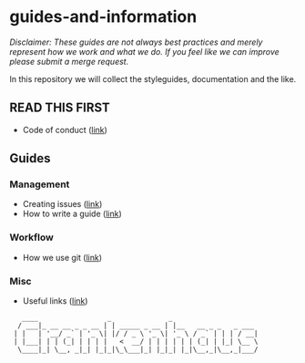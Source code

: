 # guides-and-information
_Disclaimer: These guides are not always best practices and merely represent how we work and what we do. If you feel like we can improve please submit a merge request._

In this repository we will collect the styleguides, documentation and the like.  

## READ THIS FIRST
* Code of conduct ([link](CODE_OF_CONDUCT.md))

## Guides
### Management
* Creating issues ([link](CREATING_ISSUES.md))
* How to write a guide ([link](GUIDE_TO_WRITE_GUIDES.md))
### Workflow
* How we use git ([link](USING_GIT.md))
### Misc
* Useful links ([link](USEFUL_LINKS.md))

```
   ____                 _              _                        
  / ___|_ __ __ _ _ __ | | _____ _ __ | |__   __ _ _   _ ___    
 | |   | '__/ _` | '_ \| |/ / _ \ '_ \| '_ \ / _` | | | / __|   
 | |___| | | (_| | | | |   <  __/ | | | | | | (_| | |_| \__ \   
  \____|_| \__, _|_| |_|_|\_\___|_| |_|_| |_|\__,_|\__,_|___/   
 ```
